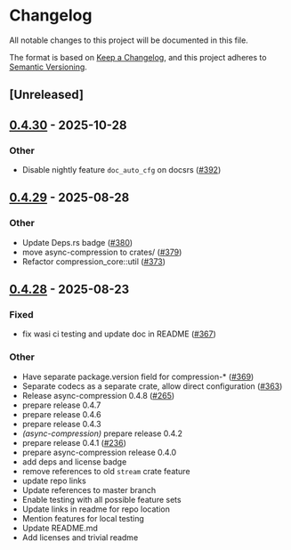 # Changelog

All notable changes to this project will be documented in this file.

The format is based on [Keep a Changelog](https://keepachangelog.com/en/1.0.0/),
and this project adheres to [Semantic Versioning](https://semver.org/spec/v2.0.0.html).

## [Unreleased]

## [0.4.30](https://github.com/Nullus157/async-compression/compare/compression-core-v0.4.29...compression-core-v0.4.30) - 2025-10-28

### Other

- Disable nightly feature `doc_auto_cfg` on docsrs ([#392](https://github.com/Nullus157/async-compression/pull/392))

## [0.4.29](https://github.com/Nullus157/async-compression/compare/compression-core-v0.4.28...compression-core-v0.4.29) - 2025-08-28

### Other

- Update Deps.rs badge ([#380](https://github.com/Nullus157/async-compression/pull/380))
- move async-compression to crates/ ([#379](https://github.com/Nullus157/async-compression/pull/379))
- Refactor compression_core::util ([#373](https://github.com/Nullus157/async-compression/pull/373))

## [0.4.28](https://github.com/Nullus157/async-compression/compare/compression-core-v0.4.27...compression-core-v0.4.28) - 2025-08-23

### Fixed

- fix wasi ci testing and update doc in README ([#367](https://github.com/Nullus157/async-compression/pull/367))

### Other

- Have separate package.version field for compression-* ([#369](https://github.com/Nullus157/async-compression/pull/369))
- Separate codecs as a separate crate, allow direct configuration ([#363](https://github.com/Nullus157/async-compression/pull/363))
- Release async-compression 0.4.8 ([#265](https://github.com/Nullus157/async-compression/pull/265))
- prepare release 0.4.7
- prepare release 0.4.6
- prepare release 0.4.3
- *(async-compression)* prepare release 0.4.2
- prepare release 0.4.1 ([#236](https://github.com/Nullus157/async-compression/pull/236))
- prepare async-compression release 0.4.0
- add deps and license badge
- remove references to old `stream` crate feature
- update repo links
- Update references to master branch
- Enable testing with all possible feature sets
- Update links in readme for repo location
- Mention features for local testing
- Update README.md
- Add licenses and trivial readme
